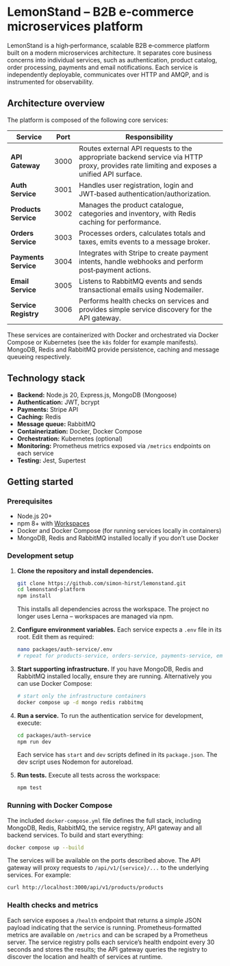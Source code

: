 # LemonStand – B2B e‑commerce microservices platform

LemonStand is a high‑performance, scalable B2B e‑commerce platform built on a modern microservices architecture. It separates core business concerns into individual services, such as authentication, product catalog, order processing, payments and email notifications. Each service is independently deployable, communicates over HTTP and AMQP, and is instrumented for observability.

## Architecture overview

The platform is composed of the following core services:

| Service          | Port | Responsibility                                                             |
|------------------|------|----------------------------------------------------------------------------|
| **API Gateway**   | 3000 | Routes external API requests to the appropriate backend service via HTTP proxy, provides rate limiting and exposes a unified API surface. |
| **Auth Service**  | 3001 | Handles user registration, login and JWT‑based authentication/authorization. |
| **Products Service** | 3002 | Manages the product catalogue, categories and inventory, with Redis caching for performance. |
| **Orders Service** | 3003 | Processes orders, calculates totals and taxes, emits events to a message broker. |
| **Payments Service** | 3004 | Integrates with Stripe to create payment intents, handle webhooks and perform post‑payment actions. |
| **Email Service**   | 3005 | Listens to RabbitMQ events and sends transactional emails using Nodemailer. |
| **Service Registry** | 3006 | Performs health checks on services and provides simple service discovery for the API gateway. |

These services are containerized with Docker and orchestrated via Docker Compose or Kubernetes (see the `k8s` folder for example manifests). MongoDB, Redis and RabbitMQ provide persistence, caching and message queueing respectively.

## Technology stack

* **Backend:** Node.js 20, Express.js, MongoDB (Mongoose)
* **Authentication:** JWT, bcrypt
* **Payments:** Stripe API
* **Caching:** Redis
* **Message queue:** RabbitMQ
* **Containerization:** Docker, Docker Compose
* **Orchestration:** Kubernetes (optional)
* **Monitoring:** Prometheus metrics exposed via `/metrics` endpoints on each service
* **Testing:** Jest, Supertest

## Getting started

### Prerequisites

* Node.js 20+
* npm 8+ with [Workspaces](https://docs.npmjs.com/cli/v9/using-npm/workspaces)
* Docker and Docker Compose (for running services locally in containers)
* MongoDB, Redis and RabbitMQ installed locally if you don’t use Docker

### Development setup

1. **Clone the repository and install dependencies.**

   ```bash
   git clone https://github.com/simon-hirst/lemonstand.git
   cd lemonstand-platform
   npm install
   ```

   This installs all dependencies across the workspace. The project no longer uses Lerna – workspaces are managed via npm.

2. **Configure environment variables.** Each service expects a `.env` file in its root. Edit them as required:

   ```bash
   nano packages/auth-service/.env
   # repeat for products-service, orders-service, payments-service, email-service
   ```

3. **Start supporting infrastructure.** If you have MongoDB, Redis and RabbitMQ installed locally, ensure they are running. Alternatively you can use Docker Compose:

   ```bash
   # start only the infrastructure containers
   docker compose up -d mongo redis rabbitmq
   ```

4. **Run a service.** To run the authentication service for development, execute:

   ```bash
   cd packages/auth-service
   npm run dev
   ```

   Each service has `start` and `dev` scripts defined in its `package.json`. The dev script uses Nodemon for autoreload.

5. **Run tests.** Execute all tests across the workspace:

   ```bash
   npm test
   ```

### Running with Docker Compose

The included `docker-compose.yml` file defines the full stack, including MongoDB, Redis, RabbitMQ, the service registry, API gateway and all backend services. To build and start everything:

```bash
docker compose up --build
```

The services will be available on the ports described above. The API gateway will proxy requests to `/api/v1/{service}/...` to the underlying services. For example:

```bash
curl http://localhost:3000/api/v1/products/products
```

### Health checks and metrics

Each service exposes a `/health` endpoint that returns a simple JSON payload indicating that the service is running. Prometheus‑formatted metrics are available on `/metrics` and can be scraped by a Prometheus server. The service registry polls each service’s health endpoint every 30 seconds and stores the results; the API gateway queries the registry to discover the location and health of services at runtime.
